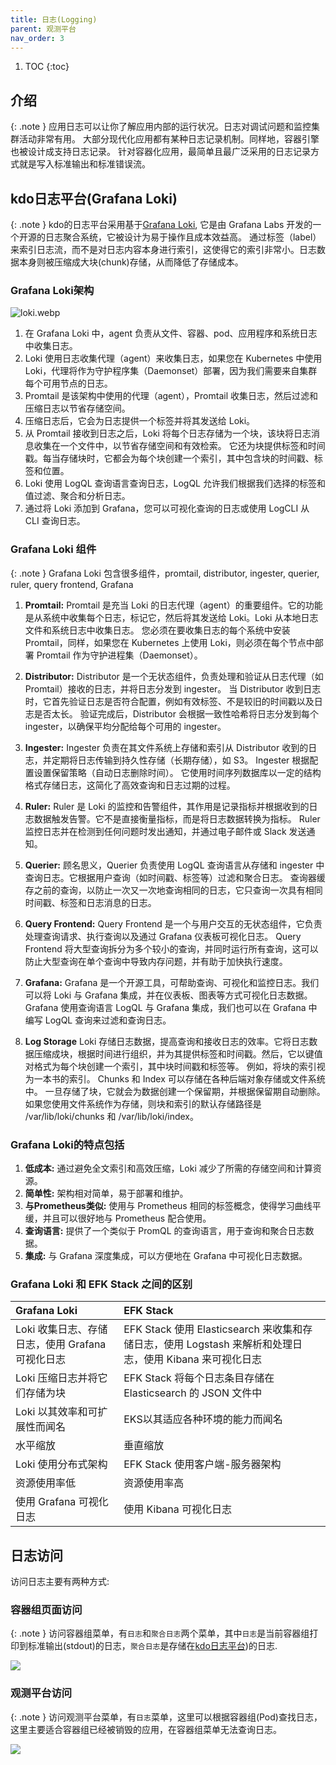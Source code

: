 ```yaml
---
title: 日志(Logging)
parent: 观测平台
nav_order: 3
---
```


1. TOC
{:toc}

## 介绍

{: .note }
应用日志可以让你了解应用内部的运行状况。日志对调试问题和监控集群活动非常有用。 
大部分现代化应用都有某种日志记录机制。同样地，容器引擎也被设计成支持日志记录。
针对容器化应用，最简单且最广泛采用的日志记录方式就是写入标准输出和标准错误流。


## kdo日志平台(Grafana Loki)

{: .note }
kdo的日志平台采用基于[Grafana Loki](https://grafana.com/docs/loki/latest/), 它是由 Grafana Labs 开发的一个开源的日志聚合系统，它被设计为易于操作且成本效益高。
通过标签（label）来索引日志流，而不是对日志内容本身进行索引，这使得它的索引非常小。日志数据本身则被压缩成大块(chunk)存储，从而降低了存储成本。

###  Grafana Loki架构

![loki.webp](imgs/loki.webp)

1. 在 Grafana Loki 中，agent 负责从文件、容器、pod、应用程序和系统日志中收集日志。
2. Loki 使用日志收集代理（agent）来收集日志，如果您在 Kubernetes 中使用 Loki，代理将作为守护程序集（Daemonset）部署，因为我们需要来自集群每个可用节点的日志。
3. Promtail 是该架构中使用的代理（agent），Promtail 收集日志，然后过滤和压缩日志以节省存储空间。
4. 压缩日志后，它会为日志提供一个标签并将其发送给 Loki。
5. 从 Promtail 接收到日志之后，Loki 将每个日志存储为一个块，该块将日志消息收集在一个文件中，以节省存储空间和有效检索。
它还为块提供标签和时间戳。每当存储块时，它都会为每个块创建一个索引，其中包含块的时间戳、标签和位置。
6. Loki 使用 LogQL 查询语言查询日志，LogQL 允许我们根据我们选择的标签和值过滤、聚合和分析日志。
7. 通过将 Loki 添加到 Grafana，您可以可视化查询的日志或使用 LogCLI 从 CLI 查询日志。

### Grafana Loki 组件

{: .note }
Grafana Loki 包含很多组件，promtail, distributor, ingester, querier, ruler, query frontend, Grafana

1. **Promtail:** 
Promtail 是充当 Loki 的日志代理（agent）的重要组件。它的功能是从系统中收集每个日志，标记它，然后将其发送给 Loki。Loki 从本地日志文件和系统日志中收集日志。 您必须在要收集日志的每个系统中安装 Promtail，同样，如果您在 Kubernetes 上使用 Loki，则必须在每个节点中部署 Promtail 作为守护进程集（Daemonset）。

2. **Distributor:** 
Distributor 是一个无状态组件，负责处理和验证从日志代理（如 Promtail）接收的日志，并将日志分发到 ingester。
当 Distributor 收到日志时，它首先验证日志是否符合配置，例如有效标签、不是较旧的时间戳以及日志是否太长。
验证完成后，Distributor 会根据一致性哈希将日志分发到每个 ingester，以确保平均分配给每个可用的 ingester。

3. **Ingester:** 
Ingester 负责在其文件系统上存储和索引从 Distributor 收到的日志，并定期将日志传输到持久性存储（长期存储），如 S3。
Ingester 根据配置设置保留策略（自动日志删除时间）。
它使用时间序列数据库以一定的结构格式存储日志，这简化了高效查询和日志过期的过程。

4. **Ruler:** 
Ruler 是 Loki 的监控和告警组件，其作用是记录指标并根据收到的日志数据触发告警。它不是直接衡量指标，而是将日志数据转换为指标。
Ruler 监控日志并在检测到任何问题时发出通知，并通过电子邮件或 Slack 发送通知。

5. **Querier:** 
顾名思义，Querier 负责使用 LogQL 查询语言从存储和 ingester 中查询日志。它根据用户查询（如时间戳、标签等）过滤和聚合日志。
查询器缓存之前的查询，以防止一次又一次地查询相同的日志，它只查询一次具有相同时间戳、标签和日志消息的日志。

6. **Query Frontend:** 
Query Frontend 是一个与用户交互的无状态组件，它负责处理查询请求、执行查询以及通过 Grafana 仪表板可视化日志。
Query Frontend 将大型查询拆分为多个较小的查询，并同时运行所有查询，这可以防止大型查询在单个查询中导致内存问题，并有助于加快执行速度。

7. **Grafana:**
Grafana 是一个开源工具，可帮助查询、可视化和监控日志。我们可以将 Loki 与 Grafana 集成，并在仪表板、图表等方式可视化日志数据。
Grafana 使用查询语言 LogQL 与 Grafana 集成，我们也可以在 Grafana 中编写 LogQL 查询来过滤和查询日志。

8. **Log Storage**
Loki 存储日志数据，提高查询和接收日志的效率。它将日志数据压缩成块，根据时间进行组织，并为其提供标签和时间戳。然后，它以键值对格式为每个块创建一个索引，其中块时间戳和标签等。
例如，将块的索引视为一本书的索引。
Chunks 和 Index 可以存储在各种后端对象存储或文件系统中。
一旦存储了块，它就会为数据创建一个保留期，并根据保留期自动删除。
如果您使用文件系统作为存储，则块和索引的默认存储路径是 /var/lib/loki/chunks 和 /var/lib/loki/index。


###  Grafana Loki的特点包括
1. **低成本:** 通过避免全文索引和高效压缩，Loki 减少了所需的存储空间和计算资源。 
2. **简单性:** 架构相对简单，易于部署和维护。 
3. **与Prometheus类似:** 使用与 Prometheus 相同的标签概念，使得学习曲线平缓，并且可以很好地与 Prometheus 配合使用。 
4. **查询语言:** 提供了一个类似于 PromQL 的查询语言，用于查询和聚合日志数据。 
5. **集成:** 与 Grafana 深度集成，可以方便地在 Grafana 中可视化日志数据。

### Grafana Loki 和 EFK Stack 之间的区别


| Grafana Loki                    | EFK Stack                                                                 |
|:--------------------------------|:--------------------------------------------------------------------------|
| Loki 收集日志、存储日志，使用 Grafana 可视化日志 | EFK Stack 使用 Elasticsearch 来收集和存储日志，使用 Logstash 来解析和处理日志，使用 Kibana 来可视化日志 |
| Loki 压缩日志并将它们存储为块               | EFK Stack 将每个日志条目存储在 Elasticsearch 的 JSON 文件中                             |
| Loki 以其效率和可扩展性而闻名               | EKS以其适应各种环境的能力而闻名                                                         |
| 水平缩放                            | 垂直缩放                                                                      |
| Loki 使用分布式架构                    | EFK Stack 使用客户端-服务器架构                                                     |
| 资源使用率低                          | 资源使用率高                                                                    |
| 使用 Grafana 可视化日志                | 使用 Kibana 可视化日志                                                           |



## 日志访问

访问日志主要有两种方式: 

### 容器组页面访问

{: .note }
访问容器组菜单，有`日志`和`聚合日志`两个菜单，其中`日志`是当前容器组打印到标准输出(stdout)的日志，`聚合日志`是存储在[kdo日志平台](#kdo日志平台grafana-loki))的日志.

![](imgs/pod-log.gif)


### 观测平台访问

{: .note }
访问观测平台菜单，有`日志`菜单，这里可以根据容器组(Pod)查找日志，这里主要适合容器组已经被销毁的应用，在容器组菜单无法查询日志。

![](imgs/namespace-log.gif)